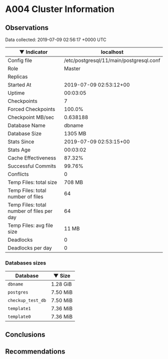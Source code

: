 # A004 Cluster Information #

## Observations ##
Data collected: 2019-07-09 02:56:17 +0000 UTC  

|&#9660;&nbsp;Indicator | localhost |
|--------|-------|
|Config file |/etc/postgresql/11/main/postgresql.conf|
|Role |Master|
|Replicas ||
|Started At |2019-07-09&nbsp;02:53:12+00|
|Uptime |00:03:05|
|Checkpoints |7|
|Forced Checkpoints |100.0%|
|Checkpoint MB/sec |0.638188|
|Database Name |dbname|
|Database Size |1305&nbsp;MB|
|Stats Since |2019-07-09&nbsp;02:53:15+00|
|Stats Age |00:03:02|
|Cache Effectiveness |87.32%|
|Successful Commits |99.76%|
|Conflicts |0|
|Temp Files: total size |708&nbsp;MB|
|Temp Files: total number of files |64|
|Temp Files: total number of files per day |64|
|Temp Files: avg file size |11&nbsp;MB|
|Deadlocks |0|
|Deadlocks per day |0|


### Databases sizes ###

| Database | &#9660;&nbsp;Size |
|----------|--------|
| `dbname` | 1.28&nbsp;GiB |
| `postgres` | 7.50&nbsp;MiB |
| `checkup_test_db` | 7.50&nbsp;MiB |
| `template1` | 7.36&nbsp;MiB |
| `template0` | 7.36&nbsp;MiB |


## Conclusions ##


## Recommendations ##

